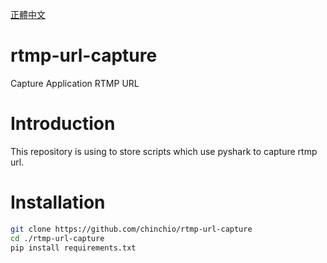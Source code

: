 [正體中文](.\README-zh)
# rtmp-url-capture
Capture Application RTMP URL

# Introduction
This repository is using to store scripts which use pyshark to capture rtmp url.

# Installation
```bash
git clone https://github.com/chinchio/rtmp-url-capture
cd ./rtmp-url-capture
pip install requirements.txt
```

